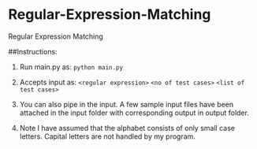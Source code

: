 # Regular-Expression-Matching
Regular Expression Matching

##Instructions:

1. Run main.py as:
	`python main.py`

2. Accepts input as:
	`<regular expression>`
	`<no of test cases>`
	`<list of test cases>`

3. You can also pipe in the input. A few sample input files have been attached in the input folder with corresponding output in output folder.

4. Note I have assumed that the alphabet consists of only small case letters. Capital letters are not handled by my program.